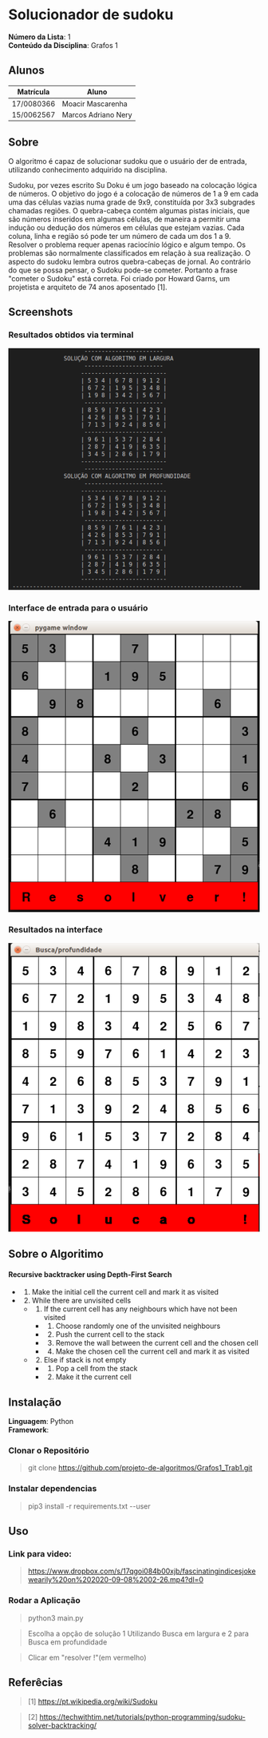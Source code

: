 
# Solucionador de sudoku

**Número da Lista**: 1<br>
**Conteúdo da Disciplina**: Grafos 1<br>

## Alunos
|Matrícula | Aluno |
| -- | -- |
| 17/0080366  |  Moacir Mascarenha |
| 15/0062567  |  Marcos Adriano Nery |

## Sobre 
O algoritmo é capaz de solucionar sudoku que o usuário der de entrada, utilizando conhecimento adquirido na disciplina.

Sudoku, por vezes escrito Su Doku é um jogo baseado na colocação lógica de números. O objetivo do jogo é a colocação de números de 1 a 9 em cada uma das células vazias numa grade de 9x9, constituída por 3x3 subgrades chamadas regiões. O quebra-cabeça contém algumas pistas iniciais, que são números inseridos em algumas células, de maneira a permitir uma indução ou dedução dos números em células que estejam vazias. Cada coluna, linha e região só pode ter um número de cada um dos 1 a 9. Resolver o problema requer apenas raciocínio lógico e algum tempo. Os problemas são normalmente classificados em relação à sua realização. O aspecto do sudoku lembra outros quebra-cabeças de jornal. Ao contrário do que se possa pensar, o Sudoku pode-se cometer. Portanto a frase "cometer o Sudoku" está correta. Foi criado por Howard Garns, um projetista e arquiteto de 74 anos aposentado [1].



## Screenshots

### Resultados obtidos via terminal

![Imagem1](./jogoSudoku/img/imagem1.png)

### Interface de entrada para o usuário

![Imagem2](./jogoSudoku/img/imagem2.png)

### Resultados na interface

![Imagem3](./jogoSudoku/img/imagem3.png)


## Sobre o Algoritimo

#### Recursive backtracker using Depth-First Search

- 1. Make the initial cell the current cell and mark it as visited <br>
- 2. While there are unvisited cells <br>
    - 1. If the current cell has any neighbours which have not been visited <br>
        - 1. Choose randomly one of the unvisited neighbours <br>
        - 2. Push the current cell to the stack <br>
        - 3. Remove the wall between the current cell and the chosen cell <br>
        - 4. Make the chosen cell the current cell and mark it as visited <br>
    - 2. Else if stack is not empty <br>
        - 1. Pop a cell from the stack <br>
        - 2. Make it the current cell <br>

## Instalação 
**Linguagem**: Python<br>
**Framework**: <br>
<!-- Descreva os pré-requisitos para rodar o seu projeto e os comandos necessários. -->
###  Clonar o Repositório

> git clone https://github.com/projeto-de-algoritmos/Grafos1_Trab1.git

### Instalar dependencias

> pip3 install -r requirements.txt --user

## Uso
### Link para video:

> https://www.dropbox.com/s/17qgoi084b00xjb/fascinatingindicesjokewearily%20on%202020-09-08%2002-26.mp4?dl=0

### Rodar a Aplicação

> python3 main.py

> Escolha a opção de solução 1 Utilizando Busca em largura e 2 para Busca em profundidade

> Clicar em "resolver !"(em vermelho)

## Referêcias 
> [1] https://pt.wikipedia.org/wiki/Sudoku
<!-- Quaisquer outras informações sobre seu projeto podem ser descritas abaixo. -->
> [2] https://techwithtim.net/tutorials/python-programming/sudoku-solver-backtracking/




